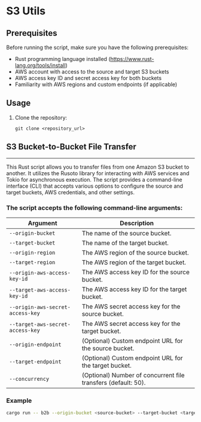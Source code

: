 # S3 Utils

## Prerequisites

Before running the script, make sure you have the following prerequisites:

- Rust programming language installed (https://www.rust-lang.org/tools/install)
- AWS account with access to the source and target S3 buckets
- AWS access key ID and secret access key for both buckets
- Familiarity with AWS regions and custom endpoints (if applicable)

## Usage

1. Clone the repository:

   ```shell
   git clone <repository_url>
   ```

## S3 Bucket-to-Bucket File Transfer

---

This Rust script allows you to transfer files from one Amazon S3 bucket to another. It utilizes the Rusoto library for interacting with AWS services and Tokio for asynchronous execution. The script provides a command-line interface (CLI) that accepts various options to configure the source and target buckets, AWS credentials, and other settings.

### The script accepts the following command-line arguments:

| Argument                         | Description                                                   |
| -------------------------------- | ------------------------------------------------------------- |
| `--origin-bucket`                | The name of the source bucket.                                |
| `--target-bucket`                | The name of the target bucket.                                |
| `--origin-region`                | The AWS region of the source bucket.                          |
| `--target-region`                | The AWS region of the target bucket.                          |
| `--origin-aws-access-key-id`     | The AWS access key ID for the source bucket.                  |
| `--target-aws-access-key-id`     | The AWS access key ID for the target bucket.                  |
| `--origin-aws-secret-access-key` | The AWS secret access key for the source bucket.              |
| `--target-aws-secret-access-key` | The AWS secret access key for the target bucket.              |
| `--origin-endpoint`              | (Optional) Custom endpoint URL for the source bucket.         |
| `--target-endpoint`              | (Optional) Custom endpoint URL for the target bucket.         |
| `--concurrency`                  | (Optional) Number of concurrent file transfers (default: 50). |

### Example

```sh
cargo run -- b2b --origin-bucket <source-bucket> --target-bucket <target-bucket> --origin-region <source-region> --target-region <target-region> --origin-aws-access-key-id <source-access-key-id> --target-aws-access-key-id <target-access-key-id> --origin-aws-secret-access-key <source-secret-access-key> --target-aws-secret-access-key <target-secret-access-key [--origin-endpoint <source-custom-endpoint>] [--target-endpoint <target-custom-endpoint>] [--concurrency <num-concurrent-transfers>]

```
